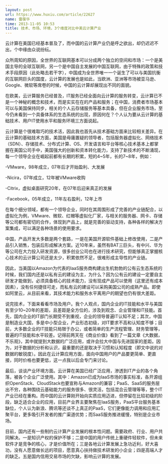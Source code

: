 ```yaml
---
layout: post
url: https://www.huxiu.com/article/22627
name: 雷葆华
time: 2013-11-05 10:53
title: 技术、市场、环境，3个维度对比中美云计算产业
---
```

云计算在美国已经基本普及了，而中国的云计算产业仍是呼之欲出，却仍迟迟不出，个中缘由众说纷纭。

众所周知的原因，全世界的互联网基本可以分成两个独立的空间和市场：一个是美国主导的全球互联网，另一个是中国自主发展的中国互联网，由于特殊的政策和技术手段原因（此处略去若干字），中国成为全世界唯一一个诞生了可以与美国抗衡的互联网巨头的国度，云计算的发展也是如此，当欧洲、亚洲等市场被亚马逊、Google、微软等席卷的时候，中国的云计算却展现出不同的面貌。

在欧美，云计算服务已经普及，IT服务已经全面向云计算的服务转变，云计算已不是一个神秘的概念和技术，而是实实在在的产品和服务；在中国，消费者市场基本可以与美国保持同步，相关的个人云存储服务等基本具备，但在企业服务市场，至今仍未看到一个具备体系的生态系统的出现，原因何在？个人认为要从云计算的基础技术、用户IT使用水平和服务环境三方面说起。

云计算是个很难取巧的技术活，因此我也首先从技术基础方面来比较相关差异。在云计算的基础技术方面，美国是毋庸置疑的领导者，包括服务器虚拟化、网络技术（SDN）、存储技术、分布式计算、OS、开发语言和平台等核心技术基本上都掌握在美国公司手中，美国强大的创新和资本转化能力，支持了新技术的不断涌现，每一个领导企业在崛起前都有长期的积累，短的4~5年，长的7~8年，例如：

-VMware，98年成立，07年后才开始盈利、大发展

-Nicira，07年成立，12年被VMware收购

-Citrix，虚拟桌面研究20年，在07年后迎来真正的发展

-Facebook，05年成立，11年左右盈利，12年上市

在每个细分领域，都有一个领导企业，同时在其周围形成了完善的产业链配合，以虚拟化为例，VMware、微软、红帽等虚拟化厂家，与相关的服务器、网卡、存储等公司都有密切的合作，体现到产品上，就是完善的驱动支持，各种各样的解决方案集成，可以满足各种场景的使用要求。

中国，产品开发大多数是两个套路，一是在美国开源软件基础上修改使用，二是产品引入销售，包装后形成解决方案。近10年来，虽然有BAT三巨头，有中兴、华为等公司在大力投入研发资源，很多创业公司也在进行技术研究，但能够真正掌握核心技术的云计算公司还是太少，积累依然不足，很难形成主导性的产业链。

因此，当美国以Amazon为代表的IaaS服务商构建出生机勃勃的公有云生态系统的时候，我们国内还是以私有云的建设为主，为什么？因为公有云的建设一定要自主研发才能做到，必须具备核心的技术能力，没有现成产品可以使用（这里还有成本因素），没有任何捷径可走，而私有云的建设可以采购美国公司的成熟产品。即使如阿里云，从目前来看，其技术能力和服务水平离用户的期望也仍有很大差距。

说完技术，下面来看看市场及用户。我个人观点，国内企业的IT技能和水平与美国有至少10~20年的差距，且差距是全方位的，涉及到观念、企业管理和IT技能。首先，国内企业的IT部门长期受不到重视，企业的领导普遍IT认知不足；其次，中国是制造业大国，多是中小型企业，产业形态初级，对IT要求不高和认知度不够；目前，大多数企业的IT技能只局限于办公，或者简单的生产流程管理、财务管理等，普遍的IT技能和水平较差。记得前两天在《商业价值》看到了一篇文章《大数据，不乐观》，其中就提到大数据的广泛应用，或许会拉大中国与先进国家的差距。因为，对于数据的分析和认识，最重要的还是取决于习惯和认知程度（即文中说的对数据的敏锐度）。因此在云计算应用方面，面向中国用户的产品要更简单、更直接，同时价格也要更低，这一点我以后会专门来讨论。

最后，谈谈产业环境方面。云计算在美国已经广泛应用，渗透到IT产业的各个角落，被各个企业广泛使用。其中：Amazon已成为IaaS市场的事实标准，各开源组织OpenStack、CloudStack也要宣称与Amazon的兼容；PaaS、SaaS的服务层出不穷，各种围绕云基础能力的服务很多、很灵活，包括混合云管理等等，整个IT产业已经在重构。而中国的云计算刚开始向实质应用迈进，但停留在比较初级的阶段，缺乏适合企业的应用，目前产业界主要聚焦在IaaS服务，PaaS平台服务基本缺位，个人认为新浪、腾讯等还谈不上真正的PaaS，它们更像能力调用和应用汇聚平台，更多吸引开发者的推广渠道优势；而SaaS服务推进缓慢，特别是企业市场。

目前，国内还有一些制约云计算产业发展的根本性问题。需要政府、行业、用户共同解决。一是知识产权的保护不够；二是中国的用户传统上重硬件轻软件，但未来软件才是竞争的核心，才是价值所在；三是各地云计算发展上急功近利，好大喜功，没有人愿意做长远的项目，愿意真心扶持做技术研发的小企业；四是高端人才的缺乏。五是国内信用交易市场的欠缺，影响云计算的发展。

